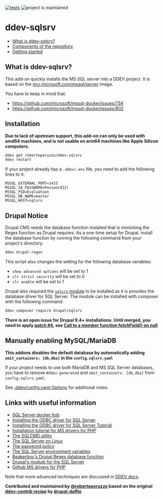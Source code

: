 [![tests](https://github.com/robertoperuzzo/ddev-sqlsrv/actions/workflows/tests.yml/badge.svg)](https://github.com/robertoperuzzo/ddev-sqlsrv/actions/workflows/tests.yml) ![project is maintained](https://img.shields.io/maintenance/yes/2024.svg)

# ddev-sqlsrv <!-- omit in toc -->

* [What is ddev-sqlsrv?](#what-is-ddev-sqlsrv)
* [Components of the repository](#components-of-the-repository)
* [Getting started](#getting-started)

## What is ddev-sqlsrv?

This add-on quickly installs the MS SQL server into a DDEV project.
It is based on the [mcr.microsoft.com/mssql/server](https://hub.docker.com/_/microsoft-mssql-server) image.

You have to keep in mind that:
* https://github.com/microsoft/mssql-docker/issues/734
* https://github.com/microsoft/mssql-docker/issues/802

## Installation

**Due to lack of upstream support, this add-on can only be used with amd64 machines, and is not usable on arm64 machines like Apple Silicon computers.**

```bash
ddev get robertoperuzzo/ddev-sqlsrv
ddev restart
```

If your project already has a `.ddev/.env` file, you need to add the following lines to it:

```dotenv
MSSQL_EXTERNAL_PORT=1433
MSSQL_SA_PASSWORD=Password12!
MSSQL_PID=Evaluation
MSSQL_DB_NAME=master
MSSQL_HOST=sqlsrv
```

## Drupal Notice

Drupal CMS needs the database function installed that is mimicking the Regex function as Drupal requires. As a one-time setup for Drupal, install the database function by running the following command from your project's directory:

```bash
ddev drupal-regex
```

This script also changes the setting for the following database variables:

* `show advanced options` will be set to 1
* `clr strict security` will be set to 0
* `clr enable` will be set to 1

Drupal also required the [`sqlsrv` module](https://www.drupal.org/project/sqlsrv) to be installed as it is provides the database driver for SQL Server. The module can be installed with composer with the following command:

```bash
ddev composer require drupal/sqlsrv
```

**There is an open issue for Drupal 9.4+ installations. Until merged, you need to apply [patch #4](https://www.drupal.org/project/sqlsrv/issues/3291199#comment-14576456), see [Call to a member function fetchField() on null
](https://www.drupal.org/project/sqlsrv/issues/3291199)**

## Manually enabling MySQL/MariaDB

**This addons disables the default database by automatically adding `omit_containers: [db,dba]` in the `config.sqlsrv.yaml`**

If your project needs to use both MariaDB and MS SQL Server databases, you have to remove `#ddev-generated` and
`omit_containers: [db,dba]` from `config.sqlsrv.yaml`.

See [.ddev/config.yaml Options](https://ddev.readthedocs.io/en/stable/users/extend/config_yaml/) for additional notes.

## Links with useful information

* [SQL Server docker hub](https://hub.docker.com/_/microsoft-mssql-server)
* [Installing the ODBC driver for SQL Server](https://docs.microsoft.com/en-us/sql/connect/odbc/linux-mac/installing-the-microsoft-odbc-driver-for-sql-server)
* [Installing the ODBC driver for SQL Server Tutorial](https://docs.microsoft.com/en-us/sql/connect/php/installation-tutorial-linux-mac)
* [Installation tutorial for MS drivers for PHP](https://docs.microsoft.com/en-us/sql/connect/php/installation-tutorial-linux-mac)
* [The SQLCMD utility](https://docs.microsoft.com/en-us/sql/tools/sqlcmd-utility)
* [The SQL Server on Linux](https://docs.microsoft.com/en-us/sql/linux/sql-server-linux-overview)
* [The password policy](https://docs.microsoft.com/en-us/sql/relational-databases/security/password-policy)
* [The SQL Server environment variables](https://docs.microsoft.com/en-us/sql/linux/sql-server-linux-configure-environment-variables)
* [Beakerboy's Drupal Regex database function](https://github.com/Beakerboy/drupal-sqlsrv-regex)
* [Drupal's module for the SQL Server](https://www.drupal.org/project/sqlsrv)
* [Github MS drivers for PHP](https://github.com/microsoft/msphpsql)

Note that more advanced techniques are discussed in [DDEV docs](https://ddev.readthedocs.io/en/latest/users/extend/additional-services/#additional-service-configurations-and-add-ons-for-ddev).

**Contributed and maintained by [@robertoperuzzo](https://github.com/robertoperuzzo) based on the original [ddev-contrib recipe](https://github.com/ddev/ddev-contrib/tree/master/docker-compose-services/sqlsrv) by [drupal-daffie](https://github.com/drupal-daffie)**
